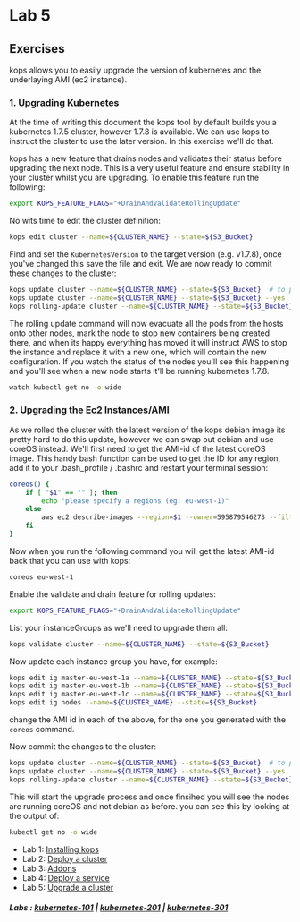 # Lab 5

## Exercises

kops allows you to easily upgrade the version of kubernetes and the underlaying AMI (ec2 instance). 

### 1. Upgrading Kubernetes

At the time of writing this document the kops tool by default builds you a kubernetes 1.7.5 cluster, however 1.7.8 is available. We can use kops to instruct the cluster to use the later version. In this exercise we'll do that.

kops has a new feature that drains nodes and validates their status before upgrading the next node. This is a very useful feature and ensure stability in your cluster whilst you are upgrading. To enable this feature run the following:

```bash
export KOPS_FEATURE_FLAGS="+DrainAndValidateRollingUpdate"
```

No wits time to edit the cluster definition:

```bash
kops edit cluster --name=${CLUSTER_NAME} --state=${S3_Bucket}
```
Find and set the ```KubernetesVersion``` to the target version (e.g. v1.7.8), once you've changed this save the file and exit. We are now ready to commit these changes to the cluster:

```bash
kops update cluster --name=${CLUSTER_NAME} --state=${S3_Bucket}  # to preview changes
kops update cluster --name=${CLUSTER_NAME} --state=${S3_Bucket} --yes
kops rolling-update cluster --name=${CLUSTER_NAME} --state=${S3_Bucket} --yes
```

The rolling update command will now evacuate all the pods from the hosts onto other nodes, mark the node to stop new containers being created there, and when its happy everything has moved it will instruct AWS to stop the instance and replace it with a new one, which will contain the new configuration. If you watch the status of the nodes you'll see this happening and you'll see when a new node starts it'll be running kubernetes 1.7.8.

```bash
watch kubectl get no -o wide
```

### 2. Upgrading the Ec2 Instances/AMI

As we rolled the cluster with the latest version of the kops debian image its pretty hard to do this update, however we can swap out debian and use coreOS instead. We'll first need to get the AMI-id of the latest coreOS image. This handy bash function can be used to get the ID for any region, add it to your .bash_profile / .bashrc and restart your terminal session:

```bash
coreos() {
    if [ "$1" == "" ]; then
        echo "please specify a regions (eg: eu-west-1)"
    else
        aws ec2 describe-images --region=$1 --owner=595879546273 --filters "Name=virtualization-type,Values=hvm" "Name=name,Values=CoreOS-stable*" --query 'sort_by(Images,&CreationDate)[-1].{id:ImageId}'
    fi
}
```

Now when you run the following command you will get the latest AMI-id back that you can use with kops:

```bash
coreos eu-west-1
```

Enable the validate and drain feature for rolling updates:

```bash
export KOPS_FEATURE_FLAGS="+DrainAndValidateRollingUpdate"
```

List your instanceGroups as we'll need to upgrade them all:

```bash
kops validate cluster --name=${CLUSTER_NAME} --state=${S3_Bucket}
```

Now update each instance group you have, for example:

```bash
kops edit ig master-eu-west-1a --name=${CLUSTER_NAME} --state=${S3_Bucket}
kops edit ig master-eu-west-1b --name=${CLUSTER_NAME} --state=${S3_Bucket}
kops edit ig master-eu-west-1c --name=${CLUSTER_NAME} --state=${S3_Bucket}
kops edit ig nodes --name=${CLUSTER_NAME} --state=${S3_Bucket}
```

change the AMI id in each of the above, for the one you generated with the ```coreos``` command.

Now commit the changes to the cluster:

```bash
kops update cluster --name=${CLUSTER_NAME} --state=${S3_Bucket}  # to preview changes
kops update cluster --name=${CLUSTER_NAME} --state=${S3_Bucket} --yes
kops rolling-update cluster --name=${CLUSTER_NAME} --state=${S3_Bucket} --yes
```

This will start the upgrade process and once finsihed you will see the nodes are running coreOS and not debian as before. you can see this by looking at the output of:

```bash
kubectl get no -o wide
```

- Lab 1: [Installing kops](/kubernetes-201/labs/00-install-kops.md)
- Lab 2: [Deploy a cluster](/kubernetes-201/labs/01-deploy-cluster.md)
- Lab 3: [Addons](/kubernetes-201/labs/02-addons.md)
- Lab 4: [Deploy a service](/kubernetes-201/labs/03-deploy-service.md)
- Lab 5: [Upgrade a cluster](/kubernetes-201/labs/04-upgrading.md)

##### Labs : [kubernetes-101](/kubernetes-101/) | [kubernetes-201](/kubernetes-201/) | [kubernetes-301](/kubernetes-301/)
